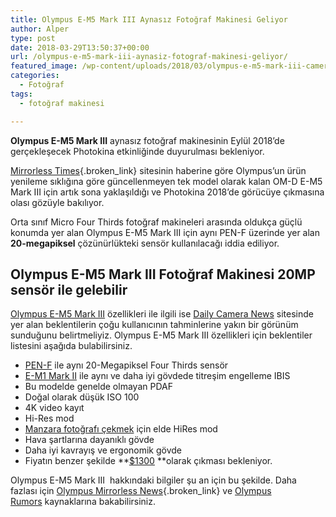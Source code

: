 ```yaml
---
title: Olympus E-M5 Mark III Aynasız Fotoğraf Makinesi Geliyor
author: Alper
type: post
date: 2018-03-29T13:50:37+00:00
url: /olympus-e-m5-mark-iii-aynasiz-fotograf-makinesi-geliyor/
featured_image: /wp-content/uploads/2018/03/olympus-e-m5-mark-iii-camera-coming-at-photokina-2018.jpg
categories:
  - Fotoğraf
tags:
  - fotoğraf makinesi

---
```

**Olympus E-M5 Mark III** aynasız fotoğraf makinesinin Eylül 2018&#8217;de gerçekleşecek Photokina etkinliğinde duyurulması bekleniyor.

[Mirrorless Times][1]{.broken_link} sitesinin haberine göre Olympus&#8217;un ürün yenileme sıklığına göre güncellenmeyen tek model olarak kalan OM-D E-M5 Mark III için artık sona yaklaşıldığı ve Photokina 2018&#8217;de görücüye çıkmasına olası gözüyle bakılıyor.

Orta sınıf Micro Four Thirds fotoğraf makineleri arasında oldukça güçlü konumda yer alan Olympus E-M5 Mark III için aynı PEN-F üzerinde yer alan **20-megapiksel** çözünürlükteki sensör kullanılacağı iddia ediliyor.

## Olympus E-M5 Mark III Fotoğraf Makinesi 20MP sensör ile gelebilir

[Olympus E-M5 Mark III][2] özellikleri ile ilgili ise [Daily Camera News][3] sitesinde yer alan beklentilerin çoğu kullanıcının tahminlerine yakın bir görünüm sunduğunu belirtmeliyiz. Olympus E-M5 Mark III özellikleri için beklentiler listesini aşağıda bulabilirsiniz.

  * [PEN-F][4] ile aynı 20-Megapiksel Four Thirds sensör
  * <a href="https://www.amazon.com/Olympus-Mirrorless-Camera-Megapixels-5-Axis/dp/B01M4MB3DK/?tag=daicamnew-20" target="_blank" rel="noopener">E-M1 Mark II</a> ile aynı ve daha iyi gövdede titreşim engelleme IBIS
  * Bu modelde genelde olmayan PDAF
  * Doğal olarak düşük ISO 100
  * 4K video kayıt
  * Hi-Res mod
  * [Manzara fotoğrafı çekmek][5] için elde HiRes mod
  * Hava şartlarına dayanıklı gövde
  * Daha iyi kavrayış ve ergonomik gövde
  * Fiyatın benzer şekilde **<a href="https://www.amazon.com/Olympus-OM-D-Mark-Silver-Body/dp/B00S6DBMOQ/?tag=daicamnew-20" target="_blank" rel="nofollow noopener noreferrer" data-amzn-asin="B00GORMJTI">$1300</a> **olarak çıkması bekleniyor.

Olympus E-M5 Mark III  hakkındaki bilgiler şu an için bu şekilde. Daha fazlası için [Olympus Mirrorless News][6]{.broken_link} ve <a href="https://www.dailycameranews.com/tag/olympus-rumors/" target="_blank" rel="noopener">Olympus Rumors</a> kaynaklarına bakabilirsiniz.

 [1]: https://www.mirrorlesstimes.com/2018/03/olympus-e-m5-mark-iii-camera-coming-at-photokina-2018/
 [2]: https://www.dailycameranews.com/tag/olympus-e-m5iii/
 [3]: https://www.dailycameranews.com/2018/03/expect-from-olympus-e-m5-mark-iii-camera/
 [4]: https://www.amazon.com/Olympus-V204060SU000-PEN-F-Body-Only-Silver/dp/B01AW10GM8/?tag=daicamnew-20
 [5]: https://www.fotopedi.org/manzara-fotografi-23624
 [6]: https://www.mirrorlesstimes.com/tag/olympus-mirrorless "Olympus Mirrorless News"